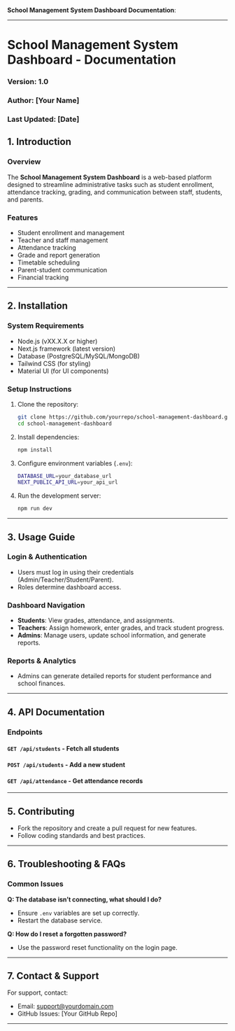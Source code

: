  **School Management System Dashboard Documentation**:

---

# **School Management System Dashboard - Documentation**  
### Version: 1.0  
### Author: [Your Name]  
### Last Updated: [Date]  

## **1. Introduction**  
### **Overview**  
The **School Management System Dashboard** is a web-based platform designed to streamline administrative tasks such as student enrollment, attendance tracking, grading, and communication between staff, students, and parents.  

### **Features**  
- Student enrollment and management  
- Teacher and staff management  
- Attendance tracking  
- Grade and report generation  
- Timetable scheduling  
- Parent-student communication  
- Financial tracking  

---

## **2. Installation**  
### **System Requirements**  
- Node.js (vXX.X.X or higher)  
- Next.js framework (latest version)  
- Database (PostgreSQL/MySQL/MongoDB)  
- Tailwind CSS (for styling)  
- Material UI (for UI components)  

### **Setup Instructions**  
1. Clone the repository:  
   ```bash
   git clone https://github.com/yourrepo/school-management-dashboard.git
   cd school-management-dashboard
   ```
2. Install dependencies:  
   ```bash
   npm install
   ```
3. Configure environment variables (`.env`):  
   ```bash
   DATABASE_URL=your_database_url
   NEXT_PUBLIC_API_URL=your_api_url
   ```
4. Run the development server:  
   ```bash
   npm run dev
   ```

---

## **3. Usage Guide**  
### **Login & Authentication**  
- Users must log in using their credentials (Admin/Teacher/Student/Parent).  
- Roles determine dashboard access.  

### **Dashboard Navigation**  
- **Students**: View grades, attendance, and assignments.  
- **Teachers**: Assign homework, enter grades, and track student progress.  
- **Admins**: Manage users, update school information, and generate reports.  

### **Reports & Analytics**  
- Admins can generate detailed reports for student performance and school finances.  

---

## **4. API Documentation**  
### **Endpoints**  
#### `GET /api/students` - Fetch all students  
#### `POST /api/students` - Add a new student  
#### `GET /api/attendance` - Get attendance records  

---

## **5. Contributing**  
- Fork the repository and create a pull request for new features.  
- Follow coding standards and best practices.  

---

## **6. Troubleshooting & FAQs**  
### **Common Issues**  
**Q: The database isn’t connecting, what should I do?**  
- Ensure `.env` variables are set up correctly.  
- Restart the database service.  

**Q: How do I reset a forgotten password?**  
- Use the password reset functionality on the login page.  

---

## **7. Contact & Support**  
For support, contact:  
- Email: support@yourdomain.com  
- GitHub Issues: [Your GitHub Repo]  

---
